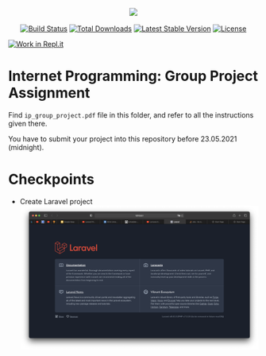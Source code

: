 <p align="center"><a href="https://laravel.com" target="_blank"><img src="https://raw.githubusercontent.com/laravel/art/master/logo-lockup/5%20SVG/2%20CMYK/1%20Full%20Color/laravel-logolockup-cmyk-red.svg" width="400"></a></p>

<p align="center">
<a href="https://travis-ci.org/laravel/framework"><img src="https://travis-ci.org/laravel/framework.svg" alt="Build Status"></a>
<a href="https://packagist.org/packages/laravel/framework"><img src="https://img.shields.io/packagist/dt/laravel/framework" alt="Total Downloads"></a>
<a href="https://packagist.org/packages/laravel/framework"><img src="https://img.shields.io/packagist/v/laravel/framework" alt="Latest Stable Version"></a>
<a href="https://packagist.org/packages/laravel/framework"><img src="https://img.shields.io/packagist/l/laravel/framework" alt="License"></a>
</p>

[![Work in Repl.it](https://classroom.github.com/assets/work-in-replit-14baed9a392b3a25080506f3b7b6d57f295ec2978f6f33ec97e36a161684cbe9.svg)](https://classroom.github.com/online_ide?assignment_repo_id=402169&assignment_repo_type=GroupAssignmentRepo)
# Internet Programming: Group Project Assignment

Find `ip_group_project.pdf` file in this folder, and refer to all the instructions given there.

You have to submit your project into this repository before 23.05.2021 (midnight).

[comment]: <> (## Portfolio website)

[comment]: <> (`HTML` `CSS` `PHP` `LARAVEl` `MySQL`)

[comment]: <> (- Pages)

[comment]: <> (    - Landing page, should include )

[comment]: <> (    - Projects page,)

[comment]: <> (    - Registration & "Sign In" pages)

[comment]: <> (    - Blog post page)

# Checkpoints
- Create Laravel project <br><img src="screenshots/1.png">
